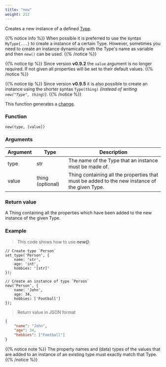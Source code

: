 ```yaml
---
title: "new"
weight: 212
---
```


Creates a new instance of a defined [Type](../../data-types/type).

{{% notice info %}}
When possible it is preferred to use the syntax `MyType{...}` to create a instance of a certain Type. However, sometimes you need to create an instance dynamically with the Type's name as variable and then `new()` can be used. {{% /notice %}}

{{% notice tip %}}
Since version **v0.9.2** the `value` argument is no longer required. If not given all properties will be set to their default values.
{{% /notice %}}

{{% notice tip %}}
Since version **v0.9.5** it is also possible to create an instance using the shorter syntax `Type(thing)` *(instead of writing `new("Type", thing)`)*.
{{% /notice %}}

This function generates a [change](../../overview/changes).

### Function

`new(type, [value])`

### Arguments

Argument | Type | Description
-------- | ---- | -----------
type | str | The name of the Type that an instance must be made of.
value | thing (optional) | Thing containing all the properties that must be added to the new instance of the given Type.

### Return value

A Thing containing all the properties which have been added to the new instance of the given Type.

### Example

> This code shows how to use ***new()***:

```thingsdb,json_response
// Create type `Person`
set_type('Person', {
    name: 'str',
    age: 'int',
    hobbies: '[str]'
});

// Create an instance of type `Person`
new('Person', {
    name: 'John',
    age: 34,
    hobbies: ['Football']
});
```

> Return value in JSON format

```json
{
    "name": "John",
    "age": 34,
    "hobbies": ["Football"]
}
```

{{% notice note %}}
The property names and (data) types of the values that are added to an instance of an existing type must exactly match that Type.
{{% /notice %}}
